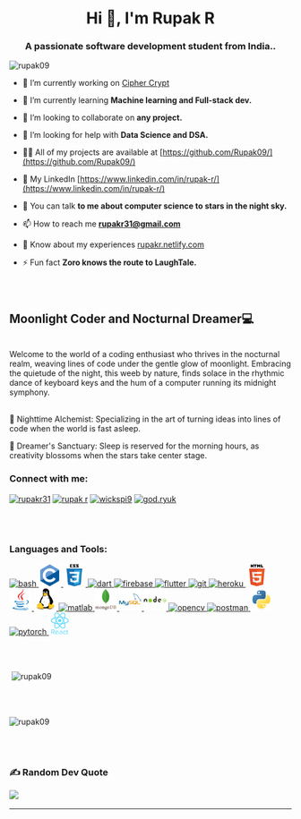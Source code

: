 <h1 align="center">Hi 👋, I'm Rupak R</h1>
<h3 align="center">A passionate software development student from India..</h3>

<p align="left"> <img src="https://komarev.com/ghpvc/?username=rupak09&label=Profile%20views&color=0e75b6&style=flat" alt="rupak09" /> </p>

- 🔭 I’m currently working on [Cipher Crypt](https://github.com/Rupak09/Cipher_Crypt)

- 🌱 I’m currently learning **Machine learning and Full-stack dev.**

- 👯 I’m looking to collaborate on **any project.**

- 🤝 I’m looking for help with **Data Science and DSA.**

- 👨‍💻 All of my projects are available at [https://github.com/Rupak09/](https://github.com/Rupak09/)

- 📝 My LinkedIn [https://www.linkedin.com/in/rupak-r/](https://www.linkedin.com/in/rupak-r/)

- 💬 You can talk **to me about computer science to stars in the night sky.**

- 📫 How to reach me **rupakr31@gmail.com**

- 📄 Know about my experiences [rupakr.netlify.com](rupakr.netlify.com)

- ⚡ Fun fact **Zoro knows the route to LaughTale.**
<br><br>

## <br> Moonlight Coder and Nocturnal Dreamer💻<br>

<br> Welcome to the world of a coding enthusiast who thrives in the nocturnal realm, weaving lines of code under the gentle glow of moonlight. Embracing the quietude of the night, this weeb by nature, finds solace in the rhythmic dance of keyboard keys and the hum of a computer running its midnight symphony.<br>

<br>
🌌 Nighttime Alchemist: Specializing in the art of turning ideas into lines of code when the world is fast asleep.

🌙 Dreamer's Sanctuary: Sleep is reserved for the morning hours, as creativity blossoms when the stars take center stage.
<br>


<h3 align="left">Connect with me:</h3>
<p align="left">
<a href="https://twitter.com/rupakr31" target="blank"><img align="center" src="https://raw.githubusercontent.com/rahuldkjain/github-profile-readme-generator/master/src/images/icons/Social/twitter.svg" alt="rupakr31" height="30" width="40" /></a>
<a href="https://linkedin.com/in/rupak r" target="blank"><img align="center" src="https://raw.githubusercontent.com/rahuldkjain/github-profile-readme-generator/master/src/images/icons/Social/linked-in-alt.svg" alt="rupak r" height="30" width="40" /></a>
<a href="https://www.leetcode.com/wickspi9" target="blank"><img align="center" src="https://raw.githubusercontent.com/rahuldkjain/github-profile-readme-generator/master/src/images/icons/Social/leet-code.svg" alt="wickspi9" height="30" width="40" /></a>
<a href="https://discord.gg/god.ryuk" target="blank"><img align="center" src="https://raw.githubusercontent.com/rahuldkjain/github-profile-readme-generator/master/src/images/icons/Social/discord.svg" alt="god.ryuk" height="30" width="40" /></a>
</p>


<br><br>

<h3 align="left">Languages and Tools:</h3>
<p align="left"> <a href="https://www.gnu.org/software/bash/" target="_blank" rel="noreferrer"> <img src="https://www.vectorlogo.zone/logos/gnu_bash/gnu_bash-icon.svg" alt="bash" width="40" height="40"/> </a> <a href="https://www.cprogramming.com/" target="_blank" rel="noreferrer"> <img src="https://raw.githubusercontent.com/devicons/devicon/master/icons/c/c-original.svg" alt="c" width="40" height="40"/> </a> <a href="https://www.w3schools.com/css/" target="_blank" rel="noreferrer"> <img src="https://raw.githubusercontent.com/devicons/devicon/master/icons/css3/css3-original-wordmark.svg" alt="css3" width="40" height="40"/> </a> <a href="https://dart.dev" target="_blank" rel="noreferrer"> <img src="https://www.vectorlogo.zone/logos/dartlang/dartlang-icon.svg" alt="dart" width="40" height="40"/> </a> <a href="https://firebase.google.com/" target="_blank" rel="noreferrer"> <img src="https://www.vectorlogo.zone/logos/firebase/firebase-icon.svg" alt="firebase" width="40" height="40"/> </a> <a href="https://flutter.dev" target="_blank" rel="noreferrer"> <img src="https://www.vectorlogo.zone/logos/flutterio/flutterio-icon.svg" alt="flutter" width="40" height="40"/> </a> <a href="https://git-scm.com/" target="_blank" rel="noreferrer"> <img src="https://www.vectorlogo.zone/logos/git-scm/git-scm-icon.svg" alt="git" width="40" height="40"/> </a> <a href="https://heroku.com" target="_blank" rel="noreferrer"> <img src="https://www.vectorlogo.zone/logos/heroku/heroku-icon.svg" alt="heroku" width="40" height="40"/> </a> <a href="https://www.w3.org/html/" target="_blank" rel="noreferrer"> <img src="https://raw.githubusercontent.com/devicons/devicon/master/icons/html5/html5-original-wordmark.svg" alt="html5" width="40" height="40"/> </a> <a href="https://www.java.com" target="_blank" rel="noreferrer"> <img src="https://raw.githubusercontent.com/devicons/devicon/master/icons/java/java-original.svg" alt="java" width="40" height="40"/> </a> <a href="https://www.linux.org/" target="_blank" rel="noreferrer"> <img src="https://raw.githubusercontent.com/devicons/devicon/master/icons/linux/linux-original.svg" alt="linux" width="40" height="40"/> </a> <a href="https://www.mathworks.com/" target="_blank" rel="noreferrer"> <img src="https://upload.wikimedia.org/wikipedia/commons/2/21/Matlab_Logo.png" alt="matlab" width="40" height="40"/> </a> <a href="https://www.mongodb.com/" target="_blank" rel="noreferrer"> <img src="https://raw.githubusercontent.com/devicons/devicon/master/icons/mongodb/mongodb-original-wordmark.svg" alt="mongodb" width="40" height="40"/> </a> <a href="https://www.mysql.com/" target="_blank" rel="noreferrer"> <img src="https://raw.githubusercontent.com/devicons/devicon/master/icons/mysql/mysql-original-wordmark.svg" alt="mysql" width="40" height="40"/> </a> <a href="https://nodejs.org" target="_blank" rel="noreferrer"> <img src="https://raw.githubusercontent.com/devicons/devicon/master/icons/nodejs/nodejs-original-wordmark.svg" alt="nodejs" width="40" height="40"/> </a> <a href="https://opencv.org/" target="_blank" rel="noreferrer"> <img src="https://www.vectorlogo.zone/logos/opencv/opencv-icon.svg" alt="opencv" width="40" height="40"/> </a> <a href="https://postman.com" target="_blank" rel="noreferrer"> <img src="https://www.vectorlogo.zone/logos/getpostman/getpostman-icon.svg" alt="postman" width="40" height="40"/> </a> <a href="https://www.python.org" target="_blank" rel="noreferrer"> <img src="https://raw.githubusercontent.com/devicons/devicon/master/icons/python/python-original.svg" alt="python" width="40" height="40"/> </a> <a href="https://pytorch.org/" target="_blank" rel="noreferrer"> <img src="https://www.vectorlogo.zone/logos/pytorch/pytorch-icon.svg" alt="pytorch" width="40" height="40"/> </a> <a href="https://reactjs.org/" target="_blank" rel="noreferrer"> <img src="https://raw.githubusercontent.com/devicons/devicon/master/icons/react/react-original-wordmark.svg" alt="react" width="40" height="40"/> </a> </p>

<br><br>



<p>&nbsp;<img align="center" src="https://github-readme-stats.vercel.app/api?username=rupak09&show_icons=true&locale=en" alt="rupak09" /></p>

<br><br>

<p><img align="center" src="https://github-readme-streak-stats.herokuapp.com/?user=rupak09&" alt="rupak09" /></p>




<br><br>

### ✍️ Random Dev Quote
![](https://quotes-github-readme.vercel.app/api?type=horizontal&theme=dark)

---
